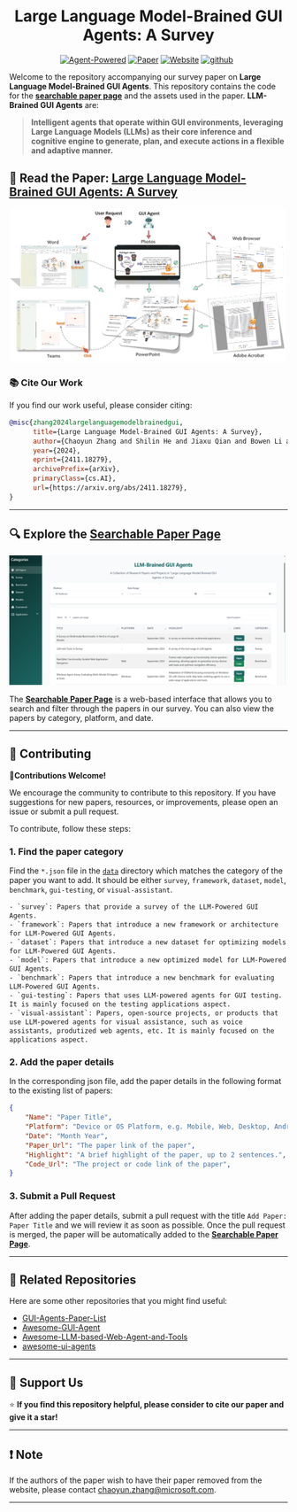 <h1 align="center">
    Large Language Model-Brained GUI Agents: A Survey
</h1>

<div align="center">

[![Agent-Powered](https://img.shields.io/badge/Agent-Powered-0ABAB5?logo=robot-framework&logoColor=white)](https://vyokky.github.io/LLM-Brained-GUI-Agents-Survey/)
[![Paper](https://img.shields.io/badge/Paper-arXiv%3A2411.18279-B31B1B.svg)](https://arxiv.org/abs/2411.18279) 
[![Website](https://img.shields.io/badge/Website-Searchable%20List-blue.svg)](https://vyokky.github.io/LLM-Brained-GUI-Agents-Survey/)
[![github](https://img.shields.io/github/stars/vyokky/LLM-Brained-GUI-Agents-Survey)](https://github.com/vyokky/LLM-Brained-GUI-Agents-Survey)&ensp;

</div>

Welcome to the repository accompanying our survey paper on **Large Language Model-Brained GUI Agents**. This repository contains the code for the [**searchable paper page**](https://vyokky.github.io/LLM-Brained-GUI-Agents-Survey/) and the assets used in the paper. **LLM-Brained GUI Agents** are:

> **Intelligent agents that operate within GUI environments, leveraging Large Language Models (LLMs) as their core inference and cognitive engine to generate, plan, and execute actions in a flexible and adaptive manner.**

## 📖 Read the Paper: [Large Language Model-Brained GUI Agents: A Survey](https://arxiv.org/abs/2411.18279)
<p align="left">
  <img src="assets/gui_agent.png" width="500px"/>
</p>

### 📚 Cite Our Work

If you find our work useful, please consider citing:

```bibtex
@misc{zhang2024largelanguagemodelbrainedgui,
      title={Large Language Model-Brained GUI Agents: A Survey}, 
      author={Chaoyun Zhang and Shilin He and Jiaxu Qian and Bowen Li and Liqun Li and Si Qin and Yu Kang and Minghua Ma and Guyue Liu and Qingwei Lin and Saravan Rajmohan and Dongmei Zhang and Qi Zhang},
      year={2024},
      eprint={2411.18279},
      archivePrefix={arXiv},
      primaryClass={cs.AI},
      url={https://arxiv.org/abs/2411.18279}, 
}
```
---

## 🔍 Explore the **[Searchable Paper Page](https://vyokky.github.io/LLM-Brained-GUI-Agents-Survey/)**

<p align="left">
  <a href="https://vyokky.github.io/LLM-Brained-GUI-Agents-Survey/">
    <img src="assets/webpage.png" width="500px" alt="Webpage Link"/>
  </a>
</p>

The **[Searchable Paper Page](https://vyokky.github.io/LLM-Brained-GUI-Agents-Survey/)** is a web-based interface that allows you to search and filter through the papers in our survey. You can also view the papers by category, platform, and date.


---


## 🙌 Contributing

🤝**Contributions Welcome!**

We encourage the community to contribute to this repository. If you have suggestions for new papers, resources, or improvements, please open an issue or submit a pull request.

To contribute, follow these steps:


### 1. Find the paper category

Find the `*.json` file in the [`data`](https://github.com/vyokky/LLM-Brained-GUI-Agents-Survey/tree/main/data) directory which matches the category of the paper you want to add. It should be either `survey`, `framework`, `dataset`, `model`, `benchmark`, `gui-testing`, or `visual-assistant`.

    - `survey`: Papers that provide a survey of the LLM-Powered GUI Agents.
    - `framework`: Papers that introduce a new framework or architecture for LLM-Powered GUI Agents.
    - `dataset`: Papers that introduce a new dataset for optimizing models for LLM-Powered GUI Agents.
    - `model`: Papers that introduce a new optimized model for LLM-Powered GUI Agents.
    - `benchmark`: Papers that introduce a new benchmark for evaluating LLM-Powered GUI Agents.
    - `gui-testing`: Papers that uses LLM-powered agents for GUI testing. It is mainly focused on the testing applications aspect.
    - `visual-assistant`: Papers, open-source projects, or products that use LLM-powered agents for visual assistance, such as voice assistants, produtized web agents, etc. It is mainly focused on the applications aspect.



### 2. Add the paper details

In the corresponding json file, add the paper details in the following format to the existing list of papers:

```json
{
    "Name": "Paper Title",
    "Platform": "Device or OS Platform, e.g. Mobile, Web, Desktop, Android, Windows, etc.",
    "Date": "Month Year",
    "Paper_Url": "The paper link of the paper",
    "Highlight": "A brief highlight of the paper, up to 2 sentences.",
    "Code_Url": "The project or code link of the paper",
}
```

### 3. Submit a Pull Request

After adding the paper details, submit a pull request with the title `Add Paper: Paper Title` and we will review it as soon as possible. Once the pull request is merged, the paper will be automatically added to the **[Searchable Paper Page](https://vyokky.github.io/LLM-Brained-GUI-Agents-Survey/)**.

---

## 📝 Related Repositories

Here are some other repositories that you might find useful:

- [GUI-Agents-Paper-List](https://github.com/boyugou/GUI-Agents-Paper-List)
- [Awesome-GUI-Agent](https://github.com/showlab/Awesome-GUI-Agent/tree/main)
- [Awesome-LLM-based-Web-Agent-and-Tools](https://github.com/albzni/Awesome-LLM-based-Web-Agent-and-Tools)
- [awesome-ui-agents](https://github.com/opendilab/awesome-ui-agents/)

---

## 🫶 Support Us

⭐ **If you find this repository helpful, please consider to cite our paper and give it a star!**

---

## ❗️ Note
If the authors of the paper wish to have their paper removed from the website, please contact [chaoyun.zhang@microsoft.com](mailto:chaoyun.zhang@microsoft.com).

---